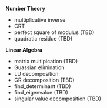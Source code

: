 **Number Theory**
- multiplicative inverse
- CRT
- perfect square of modulus (TBD)
- quadratic residue (TBD)

**Linear Algebra**
- matrix multipication (TBD)
- Guassian elimination
- LU decomposition 
- GR decomposition (TBD)
- find_determinant (TBD)
- find_eigenvalue (TBD)
- singular value decomposition (TBD)
